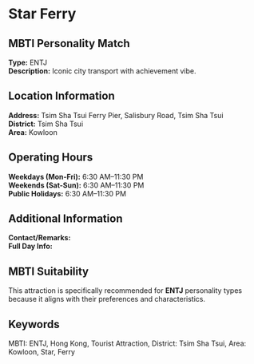 # Star Ferry

## MBTI Personality Match
**Type:** ENTJ  
**Description:** Iconic city transport with achievement vibe.

## Location Information
**Address:** Tsim Sha Tsui Ferry Pier, Salisbury Road, Tsim Sha Tsui  
**District:** Tsim Sha Tsui  
**Area:** Kowloon

## Operating Hours
**Weekdays (Mon-Fri):** 6:30 AM–11:30 PM  
**Weekends (Sat-Sun):** 6:30 AM–11:30 PM  
**Public Holidays:** 6:30 AM–11:30 PM

## Additional Information
**Contact/Remarks:**   
**Full Day Info:** 

## MBTI Suitability
This attraction is specifically recommended for **ENTJ** personality types because it aligns with their preferences and characteristics.

## Keywords
MBTI: ENTJ, Hong Kong, Tourist Attraction, District: Tsim Sha Tsui, Area: Kowloon, Star, Ferry
